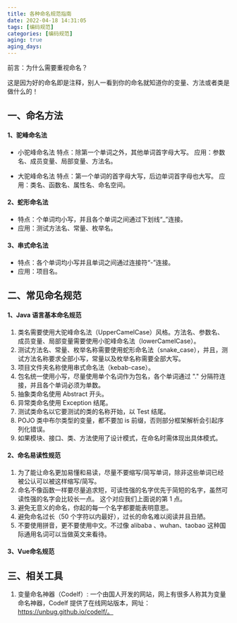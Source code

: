 ```yaml
---
title: 各种命名规范指南
date: 2022-04-18 14:31:05
tags: [编码规范]
categories: [编码规范]
aging: true
aging_days:
---
```


前言：为什么需要重视命名？

这是因为好的命名即是注释，别人一看到你的命名就知道你的变量、方法或者类是做什么的！

## 一、命名方法

#### 1、驼峰命名法

* 小驼峰命名法
   特点：除第一个单词之外，其他单词首字母大写。
   应用：参数名、成员变量、局部变量、方法名。

* 大驼峰命名法
   特点：第一个单词的首字母大写，后边单词首字母也大写。
   应用：类名、函数名、属性名、命名空间。

#### 2、蛇形命名法

* 特点：个单词均小写，并且各个单词之间通过下划线“_”连接。
* 应用：测试方法名、常量、枚举名。

#### 3、串式命名法

* 特点：各个单词均小写并且单词之间通过连接符“-”连接。
* 应用：项目名。

## 二、常见命名规范

#### 1、Java 语言基本命名规范

1. 类名需要使用大驼峰命名法（UpperCamelCase）风格。方法名、参数名、成员变量、局部变量需要使用小驼峰命名法（lowerCamelCase）。
2. 测试方法名、常量、枚举名称需要使用蛇形命名法（snake_case），并且，测试方法名称要求全部小写，常量以及枚举名称需要全部大写。
3. 项目文件夹名称使用串式命名法（kebab-case）。
4. 包名统一使用小写，尽量使用单个名词作为包名，各个单词通过 "." 分隔符连接，并且各个单词必须为单数。
5. 抽象类命名使用 Abstract 开头。
6. 异常类命名使用 Exception 结尾。
7. 测试类命名以它要测试的类的名称开始，以 Test 结尾。
8. POJO 类中布尔类型的变量，都不要加 is 前缀，否则部分框架解析会引起序列化错误。
9.  如果模块、接口、类、方法使用了设计模式，在命名时需体现出具体模式。

#### 2、命名易读性规范

1. 为了能让命名更加易懂和易读，尽量不要缩写/简写单词，除非这些单词已经被公认可以被这样缩写/简写。
2. 命名不像函数一样要尽量追求短，可读性强的名字优先于简短的名字，虽然可读性强的名字会比较长一点。 这个对应我们上面说的第 1 点。
3. 避免无意义的命名，你起的每一个名字都要能表明意思。
4. 避免命名过长（50 个字符以内最好），过长的命名难以阅读并且丑陋。
5. 不要使用拼音，更不要使用中文。不过像 alibaba 、wuhan、taobao 这种国际通用名词可以当做英文来看待。

#### 3、Vue命名规范

## 三、相关工具

1. 变量命名神器（Codelf）:
   一个由国人开发的网站，网上有很多人称其为变量命名神器，Codelf 提供了在线网站版本，网址：https://unbug.github.io/codelf/。
